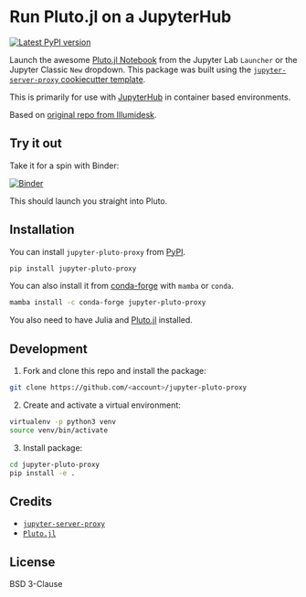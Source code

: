 # Run Pluto.jl on a JupyterHub

[![Latest PyPI version](https://img.shields.io/pypi/v/jupyter-pluto-proxy?logo=pypi)](https://pypi.python.org/pypi/jupyter-pluto-proxy)

Launch the awesome [Pluto.jl Notebook](https://plutojl.org/) from the
Jupyter Lab `Launcher` or the Jupyter Classic `New` dropdown. This
package was built using the [`jupyter-server-proxy` cookiecutter
template](https://github.com/illumidesk/cookiecutter-jupyter-server-proxy).

This is primarily for use with
[JupyterHub](https://github.com/jupyterhub/jupyterhub) in container
based environments.

Based on [original repo from Illumidesk](https://github.com/IllumiDesk/jupyter-pluto-proxy).

## Try it out

Take it for a spin with Binder:

[![Binder](https://mybinder.org/badge_logo.svg)](https://mybinder.org/v2/gh/yuvipanda/jupyter-pluto-proxy/main?urlpath=pluto)

This should launch you straight into Pluto.

## Installation

You can install `jupyter-pluto-proxy` from [PyPI](https://pypi.org/project/jupyter-pluto-proxy/).

```bash
pip install jupyter-pluto-proxy
```

You can also install it from [conda-forge](https://anaconda.org/conda-forge/jupyter-pluto-proxy)
with `mamba` or `conda`.

```bash
mamba install -c conda-forge jupyter-pluto-proxy
```

You also need to have Julia and [Pluto.jl](https://github.com/fonsp/Pluto.jl)
installed.


## Development

1. Fork and clone this repo and install the package:

```bash
git clone https://github.com/<account>/jupyter-pluto-proxy
```

2. Create and activate a virtual environment:

```bash
virtualenv -p python3 venv
source venv/bin/activate
```

3. Install package:

```bash
cd jupyter-pluto-proxy
pip install -e .
```

## Credits

- [`jupyter-server-proxy`](https://github.com/jupyterhub/jupyter-server-proxy)
- [`Pluto.jl`](https://github.com/fonsp/Pluto.jl)

## License

BSD 3-Clause

